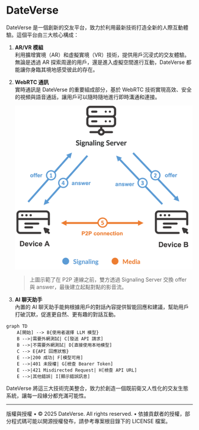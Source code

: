 # DateVerse

DateVerse 是一個創新的交友平台，致力於利用最新技術打造全新的人際互動體驗。這個平台由三大核心構成：

1. **AR/VR 模組**  
   利用擴增實境（AR）和虛擬實境（VR）技術，提供用戶沉浸式的交友體驗。無論是透過 AR 探索周邊的用戶，還是進入虛擬空間進行互動，DateVerse 都能讓你身臨其境地感受彼此的存在。

2. **WebRTC 通訊**  
   實時通訊是 DateVerse 的重要組成部分，基於 WebRTC 技術實現高效、安全的視頻與語音通話，讓用戶可以隨時隨地進行即時溝通和連接。

   ![WebRTC Signaling Diagram](./Resources/webrtc-signaling-diagram.png)
   > 上圖示範了在 P2P 連線之前，雙方透過 Signaling Server 交換 offer 與 answer，最後建立起點對點的影音流。

3. **AI 聊天助手**  
   內置的 AI 聊天助手能夠根據用戶的對話內容提供智能回應和建議，幫助用戶打破沉默，促進更自然、更有趣的對話互動。
   
```mermaid
graph TD
    A[開始] --> B{使用者選擇 LLM 模型}
    B -->|需要外網測試| C[發送 API 請求]
    B -->|不需要外網測試| D[直接使用本地模型]
    C --> E{API 回應狀態}
    E -->|200 成功| F[模型可用]
    E -->|401 未授權| G[檢查 Bearer Token]
    E -->|421 Misdirected Request| H[檢查 API URL]
    E -->|其他錯誤| I[顯示錯誤訊息]
```

DateVerse 將這三大技術完美整合，致力於創造一個既前衛又人性化的交友生態系統，讓每一段緣分都充滿可能性。

---

版權與授權
    •    © 2025 DateVerse. All rights reserved.
    •    依據貢獻者的授權，部分程式碼可能以開源授權發布，請參考專案根目錄下的 LICENSE 檔案。
